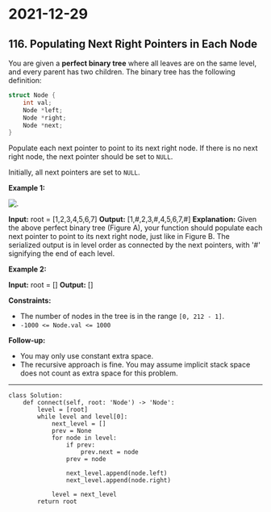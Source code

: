 # 2021-12-29

## 116. Populating Next Right Pointers in Each Node

You are given a **perfect binary tree** where all leaves are on the same level, and every parent has two children. The binary tree has the following definition:

```c++
struct Node {
    int val;
    Node *left;
    Node *right;
    Node *next;
}
```

Populate each next pointer to point to its next right node. If there is no next right node, the next pointer should be set to `NULL`.

Initially, all next pointers are set to `NULL`.

**Example 1:**

![.](https://assets.leetcode.com/uploads/2019/02/14/116_sample.png)

**Input:** root = \[1,2,3,4,5,6,7\]
**Output:** \[1,#,2,3,#,4,5,6,7,#\]
**Explanation:** Given the above perfect binary tree (Figure A), your function should populate each next pointer to point to its next right node, just like in Figure B. The serialized output is in level order as connected by the next pointers, with '#' signifying the end of each level.

**Example 2:**

**Input:** root = \[\]
**Output:** \[\]

**Constraints:**

- The number of nodes in the tree is in the range `[0, 212 - 1]`.
- `-1000 <= Node.val <= 1000`

**Follow-up:**

- You may only use constant extra space.
- The recursive approach is fine. You may assume implicit stack space does not count as extra space for this problem.

---

```py3
class Solution:
    def connect(self, root: 'Node') -> 'Node':
        level = [root]
        while level and level[0]:
            next_level = []
            prev = None
            for node in level:
                if prev:
                    prev.next = node
                prev = node

                next_level.append(node.left)
                next_level.append(node.right)

            level = next_level
        return root
```
